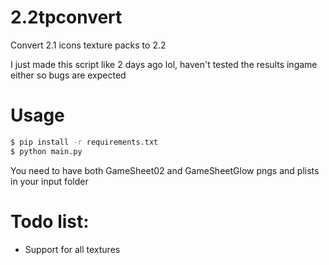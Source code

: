 # 2.2tpconvert
Convert 2.1 icons texture packs to 2.2

I just made this script like 2 days ago lol, haven't tested the results ingame either so bugs are expected

# Usage
```sh
$ pip install -r requirements.txt
$ python main.py
```
You need to have both GameSheet02 and GameSheetGlow pngs and plists in your input folder


# Todo list:
- Support for all textures
